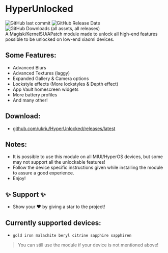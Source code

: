 # HyperUnlocked
![GitHub last commit](https://img.shields.io/github/last-commit/ukriu/HyperUnlocked?style=flat-square&color=1F51FE&cacheSeconds=100&link=https%3A%2F%2Fgithub.com%2Fukriu%2FHyperUnlocked%2Fcommits)
![GitHub Release Date](https://img.shields.io/github/release-date/ukriu/HyperUnlocked?style=flat-square&label=latest%20release&color=1F51FE&cacheSeconds=100&link=https%3A%2F%2Fgithub.com%2Fukriu%2FHyperUnlocked%2Freleases%2Flatest)
![GitHub Downloads (all assets, all releases)](https://img.shields.io/github/downloads/ukriu/HyperUnlocked/total?style=flat-square&label=total%20downloads&color=1F51FE&cacheSeconds=100&link=https%3A%2F%2Fgithub.com%2Fukriu%2FHyperUnlocked%2Freleases%2Flatest)  
A Magisk/KernelSU/APatch module made to unlock all high-end features possible to be unlocked on low-end xiaomi devices.

## Some Features:
- Advanced Blurs
- Advanced Textures (laggy)
- Expanded Gallery & Camera options
- Lockstyle effects (More lockstyles & Depth effect)
- App Vault homescreen widgets
- More battery profiles
- And many other!

## Download:
- [github.com/ukriu/HyperUnlocked/releases/latest](https://github.com/ukriu/HyperUnlocked/releases/latest)

## Notes:
- It is possible to use this module on all MIUI/HyperOS devices, but some may not support all the unlockable features!
- Follow the device specific instructions given while installing the module to assure a good experience.
- Enjoy!

## :sparkles: Support :sparkles:
- Show your :heart: by giving a star to the project!

## Currently supported devices:
- `gold iron malachite beryl citrine sapphire sapphiren`
> You can still use the module if your device is not mentioned above!
